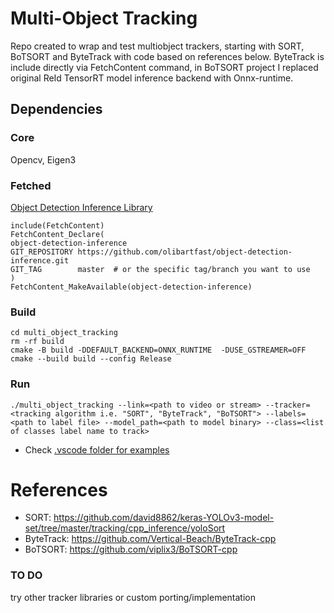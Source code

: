 # Multi-Object Tracking

Repo created to wrap and test multiobject trackers, starting with SORT, BoTSORT and ByteTrack with code based on references below. ByteTrack is include directly via FetchContent command, in BoTSORT project I replaced original ReId TensorRT model inference backend with Onnx-runtime.

## Dependencies
### Core
Opencv, Eigen3
### Fetched
[Object Detection Inference Library](https://github.com/olibartfast/object-detection-inference)
```
include(FetchContent)
FetchContent_Declare(
object-detection-inference
GIT_REPOSITORY https://github.com/olibartfast/object-detection-inference.git
GIT_TAG        master  # or the specific tag/branch you want to use
)
FetchContent_MakeAvailable(object-detection-inference)
```

### Build
```
cd multi_object_tracking
rm -rf build
cmake -B build -DDEFAULT_BACKEND=ONNX_RUNTIME  -DUSE_GSTREAMER=OFF
cmake --build build --config Release
```
### Run
```
./multi_object_tracking --link=<path to video or stream> --tracker=<tracking algorithm i.e. "SORT", "ByteTrack", "BoTSORT"> --labels=<path to label file> --model_path=<path to model binary> --class=<list of classes label name to track> 
```
* Check [.vscode folder for examples](.vscode/launch.json)
# References
* SORT: https://github.com/david8862/keras-YOLOv3-model-set/tree/master/tracking/cpp_inference/yoloSort
* ByteTrack: https://github.com/Vertical-Beach/ByteTrack-cpp
* BoTSORT: https://github.com/viplix3/BoTSORT-cpp

### TO DO
 try other tracker libraries or custom porting/implementation 
